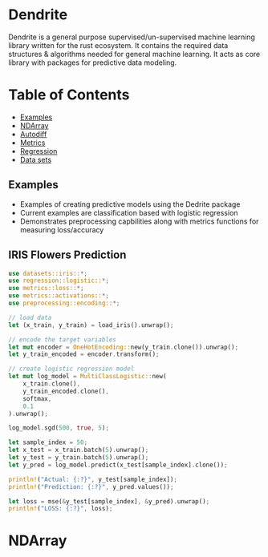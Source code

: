 # Dendrite
Dendrite is a general purpose supervised/un-supervised machine learning library written for the rust ecosystem. It contains the required data structures & algorithms needed for general machine learning. It acts as core library with packages for predictive data modeling.

# Table of Contents

* [Examples](#Examples)
* [NDArray](#NDArray)
* [Autodiff](#Autodiff)
* [Metrics](#Metrics)
* [Regression](#Regression)
* [Data sets](#Data%20sets)


## Examples
* Examples of creating predictive models using the Dedrite package
* Current examples are classification based with logistic regression
* Demonstrates preprocessing capbilities along with metrics functions for measuring loss/accuracy


## IRIS Flowers Prediction

```rust
use datasets::iris::*;
use regression::logistic::*;
use metrics::loss::*;
use metrics::activations::*;
use preprocessing::encoding::*;

// load data
let (x_train, y_train) = load_iris().unwrap();

// encode the target variables
let mut encoder = OneHotEncoding::new(y_train.clone()).unwrap();
let y_train_encoded = encoder.transform();

// create logistic regression model
let mut log_model = MultiClassLogistic::new(
    x_train.clone(),
    y_train_encoded.clone(),
    softmax,
    0.1
).unwrap();

log_model.sgd(500, true, 5);

let sample_index = 50;
let x_test = x_train.batch(5).unwrap();
let y_test = y_train.batch(5).unwrap();
let y_pred = log_model.predict(x_test[sample_index].clone());

println!("Actual: {:?}", y_test[sample_index]);
println!("Prediction: {:?}", y_pred.values());

let loss = mse(&y_test[sample_index], &y_pred).unwrap(); 
println!("LOSS: {:?}", loss);  
```

# NDArray



